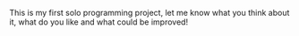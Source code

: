 This is my first solo programming project, let me know what you think about it, what do you like and what could be improved!
